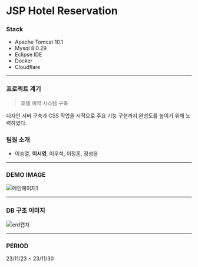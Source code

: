 # JSP Hotel Reservation


### Stack
- Apache Tomcat 10.1
- Mysql 8.0.29
- Eclipse IDE
- Docker
- Cloudflare 

---

### 프로젝트 계기

> 호텔 예약 시스템 구축

디자인 서버 구축과 CSS 작업을 시작으로 주요 기능 구현까지 완성도를 높이기 위해 노력하였다.


### 팀원 소개
- 이승열, **이시영**, 이우석, 이정훈, 정성윤

---

### DEMO IMAGE
![메인페이지1](https://github.com/dltldud2kr/jsp_hotel_booking/assets/105353307/e04643f5-d71d-499f-a452-20524d3ff706)



---


### DB 구조 이미지
![erd캡처](https://github.com/dltldud2kr/jsp_hotel_booking/assets/105353307/776212d0-019f-4fea-85c3-94de2eb293c4)


---


### PERIOD

23/11/23 ~ 23/11/30
